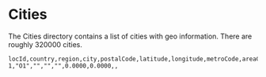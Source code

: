 Cities
======

The Cities directory contains a list of cities with geo
information. There are roughly 320000 cities.

    locId,country,region,city,postalCode,latitude,longitude,metroCode,areaCode
    1,"O1","","","",0.0000,0.0000,,

